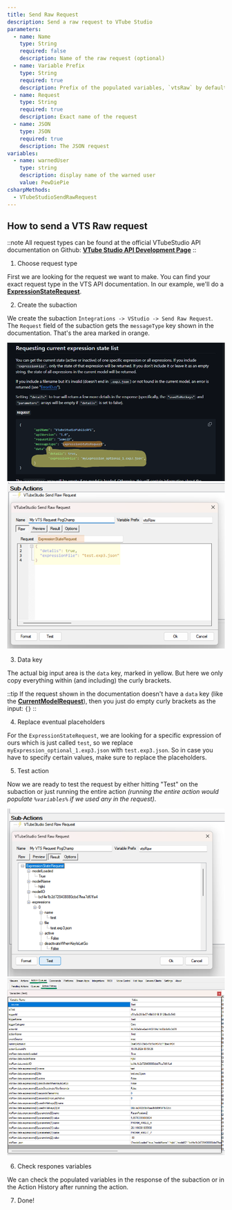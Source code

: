 ```yaml
---
title: Send Raw Request
description: Send a raw request to VTube Studio
parameters:
  - name: Name
    type: String
    required: false
    description: Name of the raw request (optional)
  - name: Variable Prefix
    type: String
    required: true
    description: Prefix of the populated variables, `vtsRaw` by default. For example `vtsRaw.data.modelName`
  - name: Request
    type: String
    required: true
    description: Exact name of the request
  - name: JSON
    type: JSON
    required: true
    description: The JSON request
variables:
  - name: warnedUser
    type: string
    description: display name of the warned user
    value: PewDiePie
csharpMethods:
  - VTubeStudioSendRawRequest
---
```


## How to send a VTS Raw request

::note
All request types can be found at the official VTubeStudio API documentation on Github: [**VTube Studio API Development Page**](https://github.com/DenchiSoft/VTubeStudio?tab=readme-ov-file#contents)
::

1. Choose request type

First we are looking for the request we want to make. You can find your exact request type in the VTS API documentation. In our example, we'll do a [**ExpressionStateRequest**](https://github.com/DenchiSoft/VTubeStudio?tab=readme-ov-file#requesting-current-expression-state-list).

2. Create the subaction

We create the subaction `Integrations -> VStudio -> Send Raw Request`. The `Request` field of the subaction gets the `messageType` key shown in the documentation. That's the area marked in orange. 

![VTS Raw Example Request](assets/vts-raw-example-3-docs.png) 
![VTS Raw Example Request](assets/vts-raw-example-3.png)

3. Data key

The actual big input area is the `data` key, marked in yellow. But here we only copy everything within (and including) the curly brackets.

::tip
If the request shown in the documentation doesn't have a `data` key (like the [**CurrentModelRequest**](https://github.com/DenchiSoft/VTubeStudio?tab=readme-ov-file#getting-the-currently-loaded-model)), then you just do empty curly brackets as the input: `{}`
::

4. Replace eventual placeholders 

For the `ExpressionStateRequest`, we are looking for a specific expression of ours which is just called `test`, so we replace `myExpression_optional_1.exp3.json` with `test.exp3.json`. So in case you have to specify certain values, make sure to replace the placeholders.

5. Test action

Now we are ready to test the request by either hitting "Test" on the subaction or just running the entire action *(running the entire action would populate `%variables%` if we used any in the request)*.

![VTS Raw Example Request](assets/vts-raw-example-4.png)
![VTS Raw Example Request](assets/vts-raw-example-5.png)

6. Check respones variables

We can check the populated variables in the response of the subaction or in the Action History after running the action.

7. Done!

